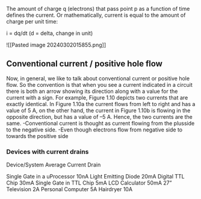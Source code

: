 The amount of charge q (electrons) that pass point p as a function of time
defines the current. Or mathematically, current is equal to the amount of charge per unit time:

 i = dq/dt
 (d = delta, change in unit)

![[Pasted image 20240302015855.png]]


## Conventional current / positive hole flow

Now, in general, we like to talk about conventional current or positive hole flow. So the convention is that when you see a current indicated in a circuit there is both an arrow showing its direction along with a value for the current with a sign. For example, Figure 1.10 depicts two currents that are exactly identical. In Figure 1.10a the current flows from left to right and has a value of 5 A, on the other hand, the current in Figure 1.10b is flowing in the opposite direction, but has a value of –5 A. Hence, the two currents are the same. 
	-Conventional current is thought as current flowing from the plusside to the negative side.
	-Even though electrons flow from negative side to towards the positive side



### Devices with current drains

Device/System Average                   Current Drain

Single Gate in a uProcessor             10nA
Light Emitting Diode                        20mA
Digital TTL Chip                               30mA
Single Gate in TTL Chip                    5mA
LCD Calculator                                 50mA
27” Television                                   2A
Personal Computer                          5A
Hairdryer                                         10A
